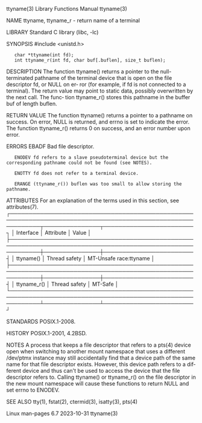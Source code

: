 ttyname(3)							   Library Functions Manual							    ttyname(3)

NAME
       ttyname, ttyname_r - return name of a terminal

LIBRARY
       Standard C library (libc, -lc)

SYNOPSIS
       #include <unistd.h>

       char *ttyname(int fd);
       int ttyname_r(int fd, char buf[.buflen], size_t buflen);

DESCRIPTION
       The  function ttyname() returns a pointer to the null-terminated pathname of the terminal device that is open on the file descriptor fd, or NULL on er‐
       ror (for example, if fd is not connected to a terminal).	 The return value may point to static data, possibly overwritten by the next call.  The	 func‐
       tion ttyname_r() stores this pathname in the buffer buf of length buflen.

RETURN VALUE
       The  function  ttyname() returns a pointer to a pathname on success.  On error, NULL is returned, and errno is set to indicate the error.  The function
       ttyname_r() returns 0 on success, and an error number upon error.

ERRORS
       EBADF  Bad file descriptor.

       ENODEV fd refers to a slave pseudoterminal device but the corresponding pathname could not be found (see NOTES).

       ENOTTY fd does not refer to a terminal device.

       ERANGE (ttyname_r()) buflen was too small to allow storing the pathname.

ATTRIBUTES
       For an explanation of the terms used in this section, see attributes(7).
       ┌────────────────────────────────────────────────────────────────────────────────────────────────────────────┬───────────────┬────────────────────────┐
       │ Interface												    │ Attribute	    │ Value		     │
       ├────────────────────────────────────────────────────────────────────────────────────────────────────────────┼───────────────┼────────────────────────┤
       │ ttyname()												    │ Thread safety │ MT-Unsafe race:ttyname │
       ├────────────────────────────────────────────────────────────────────────────────────────────────────────────┼───────────────┼────────────────────────┤
       │ ttyname_r()												    │ Thread safety │ MT-Safe		     │
       └────────────────────────────────────────────────────────────────────────────────────────────────────────────┴───────────────┴────────────────────────┘

STANDARDS
       POSIX.1-2008.

HISTORY
       POSIX.1-2001, 4.2BSD.

NOTES
       A process that keeps a file descriptor that refers to a pts(4) device open when switching to another mount namespace that uses  a  different  /dev/ptmx
       instance	 may  still accidentally find that a device path of the same name for that file descriptor exists.  However, this device path refers to a dif‐
       ferent device and thus can't be used to access the device that the file descriptor refers to.  Calling ttyname() or ttyname_r() on the file  descriptor
       in the new mount namespace will cause these functions to return NULL and set errno to ENODEV.

SEE ALSO
       tty(1), fstat(2), ctermid(3), isatty(3), pts(4)

Linux man-pages 6.7							  2023-10-31								    ttyname(3)
